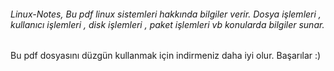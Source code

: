 ###### Linux-Notes, Bu pdf linux sistemleri hakkında bilgiler verir. Dosya işlemleri , kullanıcı işlemleri , disk işlemleri , paket işlemleri vb konularda bilgiler sunar. 
Bu pdf dosyasını düzgün kullanmak için indirmeniz daha iyi olur.
Başarılar :)
